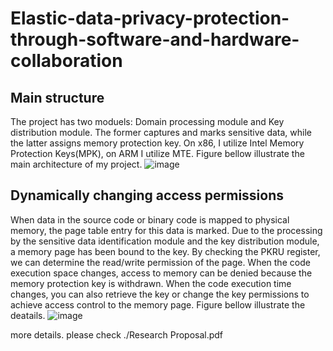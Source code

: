 # Elastic-data-privacy-protection-through-software-and-hardware-collaboration

## Main structure
The project has two moduels: Domain processing module and Key distribution module. The former captures and marks sensitive data, while the latter assigns memory protection key.
On x86, I utilize Intel Memory Protection Keys(MPK), on ARM I utilize MTE.
Figure bellow illustrate the main architecture of my project.
![image](https://github.com/MrCookieeeee/Research-Proposal/assets/107045624/09e5133e-320c-428f-8235-fadaaab9801e)

## Dynamically changing access permissions
When data in the source code or binary code is mapped to physical memory, the page table entry for this data is marked. Due to the processing by the sensitive data identification module and the key distribution module, a memory page has been bound to the key. By checking the PKRU register, we can determine the read/write permission of the page. When the code execution space changes, access to memory can be denied because the memory protection key is withdrawn. When the code execution time changes, you can also retrieve the key or change the key permissions to achieve access control to the memory page.
Figure bellow illustrate the deatails.
![image](https://github.com/MrCookieeeee/Research-Proposal/assets/107045624/ad9db06e-f088-4b6a-a5ed-760b3c2849da)

more details. please check ./Research Proposal.pdf

